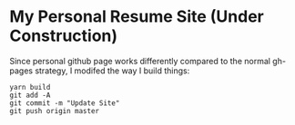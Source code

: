 # My Personal Resume Site (Under Construction)

Since personal github page works differently compared to the normal gh-pages strategy, I modifed the way I build things:

``` shell
yarn build
git add -A
git commit -m "Update Site"
git push origin master

```